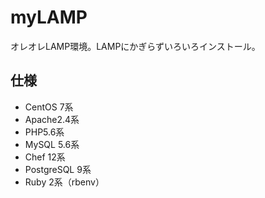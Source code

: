 myLAMP
======

オレオレLAMP環境。LAMPにかぎらずいろいろインストール。

## 仕様
* CentOS 7系
* Apache2.4系
* PHP5.6系
* MySQL 5.6系
* Chef 12系
* PostgreSQL 9系
* Ruby 2系（rbenv）
